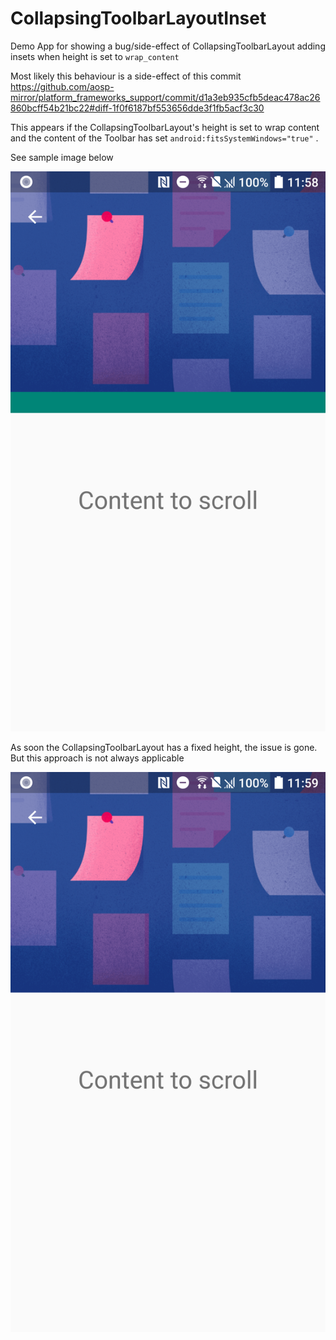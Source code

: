 # CollapsingToolbarLayoutInset

Demo App for showing a bug/side-effect of CollapsingToolbarLayout adding insets when height is set to `wrap_content`

Most likely this behaviour is a side-effect of this commit https://github.com/aosp-mirror/platform_frameworks_support/commit/d1a3eb935cfb5deac478ac26860bcff54b21bc22#diff-1f0f6187bf553656dde3f1fb5acf3c30

This appears if the CollapsingToolbarLayout's height is set to wrap content and the content of the Toolbar has set `android:fitsSystemWindows="true"` .

See sample image below

![Image of Bug](doc/inset_bug.png)


As soon the CollapsingToolbarLayout has a fixed height, the issue is gone. But this approach is not always applicable

![Image of Bug](doc/fixed_inset.png)
